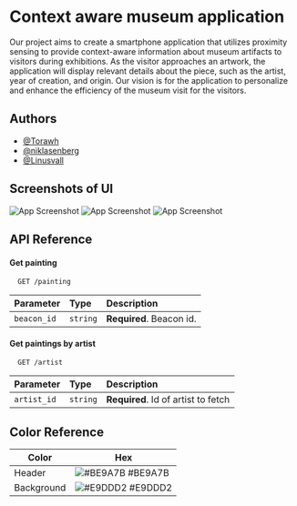 
# Context aware museum application 

Our project aims to create a smartphone application that utilizes proximity sensing to provide context-aware information about museum artifacts to visitors during exhibitions. 
As the visitor approaches an artwork, 
the application will display relevant details about the piece,
 such as the artist, year of creation, and origin. 
 Our vision is for the application to personalize and 
 enhance the efficiency of the museum visit for the visitors.
## Authors

- [@Torawh](https://github.com/Torawh)
- [@niklasenberg](https://www.github.com/niklasenberg)
- [@Linusvall](https://www.github.com/Linusvall)



## Screenshots of UI

![App Screenshot](https://user-images.githubusercontent.com/119488859/210562569-081b8137-f873-48da-9349-646acdb6ac38.png)
![App Screenshot](https://user-images.githubusercontent.com/119488859/210562592-4bf2ee73-d664-4778-a7d8-c10114177508.png)
![App Screenshot](https://user-images.githubusercontent.com/119488859/210562610-9180ad0f-3e23-42f7-a159-6bf1a6b69d66.png)


## API Reference 

#### Get painting

```http
  GET /painting
```

| Parameter | Type     | Description                |
| :-------- | :------- | :------------------------- |
| `beacon_id` | `string` | **Required**. Beacon id. |

#### Get paintings by artist

```http
  GET /artist
```

| Parameter | Type     | Description                       |
| :-------- | :------- | :-------------------------------- |
| `artist_id`      | `string` | **Required**. Id of artist to fetch |


## Color Reference

| Color             | Hex                                                                |
| ----------------- | ------------------------------------------------------------------ |
| Header | ![#BE9A7B](https://via.placeholder.com/10/BE9A7B?text=+) #BE9A7B |
| Background | ![#E9DDD2](https://user-images.githubusercontent.com/119488859/210567734-d9715120-2775-44d3-a6c8-9e048d3ce74e.png)      #E9DDD2 |
